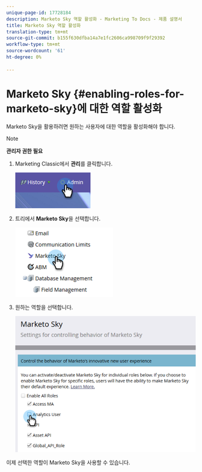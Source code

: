 ```yaml
---
unique-page-id: 17728184
description: Marketo Sky 역할 활성화 - Marketing To Docs - 제품 설명서
title: Marketo Sky 역할 활성화
translation-type: tm+mt
source-git-commit: b155f630dfba14a7e1fc2606ca998709f9f29392
workflow-type: tm+mt
source-wordcount: '61'
ht-degree: 0%

---
```



# Marketo Sky {#enabling-roles-for-marketo-sky}에 대한 역할 활성화

Marketo Sky을 활용하려면 원하는 사용자에 대한 역할을 활성화해야 합니다.

>[!NOTE]
>
>**관리자 권한 필요**

1. Marketing Classic에서 **관리**&#x200B;를 클릭합니다.

   ![](assets/enabling-roles-for-marketo-sky-1.png)

1. 트리에서 **Marketo Sky**&#x200B;을 선택합니다.

   ![](assets/enabling-roles-for-marketo-sky-2.png)

1. 원하는 역할을 선택합니다.

   ![](assets/enabling-roles-for-marketo-sky-3.png)

이제 선택한 역할이 Marketo Sky을 사용할 수 있습니다.
